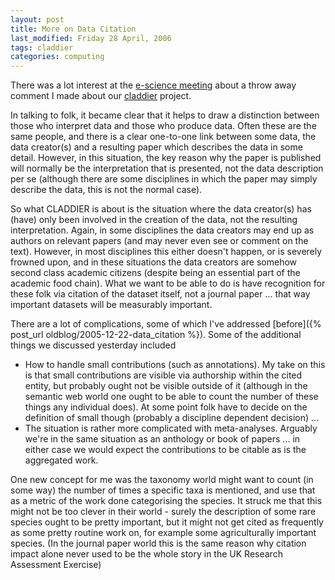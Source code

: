 ```yaml
---
layout: post
title: More on Data Citation
last_modified: Friday 28 April, 2006
tags: claddier
categories: computing
---
```

There was a lot interest at the [e-science meeting](http://www.niees.ac.uk/events/nerc06/index.html) about a throw away comment I made about our [claddier](/projects/claddier) project.

In talking to folk, it became clear that it helps to draw a distinction between
those who interpret data and those who produce data. Often these are the same people, and there is a clear one-to-one link between some data, the data creator(s) and a resulting paper which describes the data in some detail. However, in this situation, the key reason why the paper is published will normally be the interpretation that is presented, not the data description per se (although there are some disciplines in which the paper may simply describe the data, this is not the normal case).

So what CLADDIER is about is the situation where the data creator(s) has (have) only been involved in the creation of the data, not the resulting interpretation. Again, in some disciplines the data creators may end up as authors on relevant papers (and may never even see or comment on the text). However, in most disciplines this either doesn't happen, or is severely frowned upon, and in these situations the data creators are somehow second class academic citizens (despite being an essential part of the academic food chain). What we want to be able to do is have recognition for these folk via citation of the dataset itself, not a journal paper ... that way important datasets will be measurably important.

There are a lot of complications, some of which I've addressed [before]({% post_url oldblog/2005-12-22-data_citation %}). Some of the additional things we discussed yesterday included
* How to handle small contributions (such as annotations). My take on this is that small contributions are visible via authorship within the cited entity, but probably ought not be visible outside of it (although in the semantic web world one ought to be able to count the number of these things any individual does). At some point folk have to decide on the definition of small though (probably a discipline dependent decision) ...
* The situation is rather more complicated with meta-analyses. Arguably we're in the same situation as an anthology or book of papers ... in either case we would expect the contributions to be citable as is the aggregated work.

One new concept for me was the taxonomy world might want to count (in some way)  the number of times a specific taxa is mentioned, and use that as a metric of the work done categorising the species. It struck me that this might not be too clever in their world - surely the description of some rare species ought to be pretty important, but it might not get cited as frequently as some pretty routine work on, for example some agriculturally important species. (In the journal paper world this is the same  reason why citation impact alone never used to be the whole story in the UK Research Assessment Exercise)
